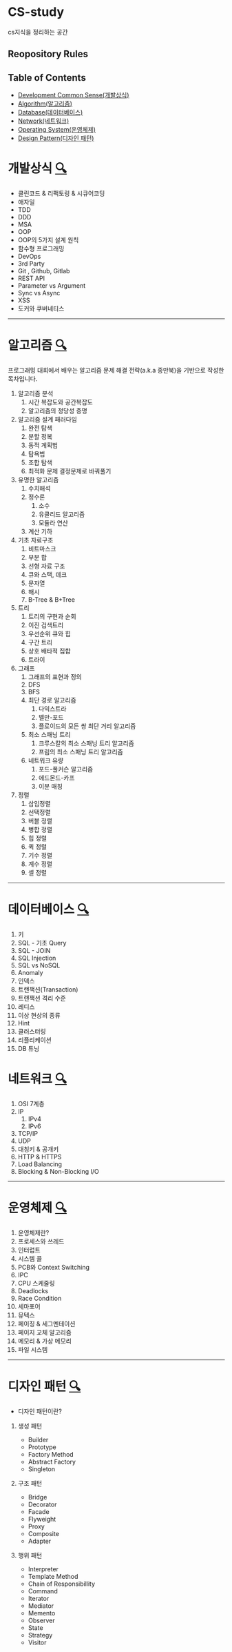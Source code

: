 # CS-study
cs지식을 정리하는 공간

## Reopository Rules

## Table of Contents

- [Development Common Sense(개발상식)](#개발상식-)
- [Algorithm(알고리즘)](#알고리즘-)
- [Database(데이터베이스)](#데이터베이스-)
- [Network(네트워크)](#네트워크-)
- [Operating System(운영체제)](#운영체제-)
- [Design Pattern(디자인 패턴)](#디자인-패턴-)

# 개발상식 [🔍](../../tree/main/CommonSense)

* 클린코드 & 리팩토링 & 시큐어코딩
* 애자일
* TDD
* DDD
* MSA
* OOP
* OOP의 5가지 설계 원칙
* 함수형 프로그래밍
* DevOps
* 3rd Party
* Git , Github, Gitlab
* REST API
* Parameter vs Argument
* Sync vs Async
* XSS
* 도커와 쿠버네티스

---

# 알고리즘 [🔍](../../tree/main/Algorithm)

프로그래밍 대회에서 배우는 알고리즘 문제 해결 전략(a.k.a 종만북)을 기반으로 작성한 목차입니다.

1. 알고리즘 분석
	1. 시간 복잡도와 공간복잡도
	2. 알고리즘의 정당성 증명
2. 알고리즘 설계 패러다임
	1. 완전 탐색
	2. 분할 정복
	3. 동적 계획법
	4. 탐욕법
	5. 조합 탐색
	6. 최적화 문제 결정문제로 바꿔풀기
3. 유명한 알고리즘
	1. 수치해석
	2. 정수론
		1. 소수
		2. 유클리드 알고리즘
		3. 모듈라 연산
	3. 계산 기하
4. 기초 자료구조
	1. 비트마스크
	2. 부분 합
	3. 선형 자료 구조
	4. 큐와 스택, 데크
	5. 문자열
	6. 해시
	7. B-Tree & B+Tree
5. 트리
	1. 트리의 구현과 순회
	2. 이진 검색트리
	3. 우선순위 큐와 힙
	4. 구간 트리
	5. 상호 배타적 집합
	6. 트라이
6. 그래프
   1. 그래프의 표현과 정의
   2. DFS
   3. BFS
   4. 최단 경로 알고리즘
      1. 다익스트라
      2. 벨만-포드
      3. 플로이드의 모든 쌍 최단 거리 알고리즘
   5. 최소 스패닝 트리
      1. 크루스칼의 최소 스패닝 트리 알고리즘
      2. 프림의 최소 스패닝 트리 알고리즘
   6. 네트워크 유량
      1. 포드-풀커슨 알고리즘
      2. 에드몬드-카프 
      3. 이분 매칭
7. 정렬
	1. 삽입정렬
	2. 선택정렬
	3. 버블 정렬
	4. 병합 정렬
	5. 힙 정렬
	6. 퀵 정렬
	7. 기수 정렬
	8. 계수 정렬
	9. 셸 정렬
---

# 데이터베이스 [🔍](../../tree/main/Database)

1. 키
2. SQL - 기초 Query
3. SQL - JOIN
4. SQL Injection
5. SQL vs NoSQL
6. Anomaly
7. 인덱스
8. 트랜잭션(Transaction)
9. 트랜잭션 격리 수준
10. 레디스
11. 이상 현상의 종류
12. Hint
13. 클러스터링
14. 리플리케이션
15. DB 튜닝

# 네트워크 [🔍](../../tree/main/Network)

1. OSI 7계층
2. IP
	1. IPv4
	2. IPv6
3. TCP/IP
4. UDP
5. 대칭키 & 공개키
6. HTTP & HTTPS
7. Load Balancing
8. Blocking & Non-Blocking I/O

---

# 운영체제 [🔍](../../tree/main/OS)

1. 운영체제란?
2. 프로세스와 쓰레드
3. 인터럽트
4. 시스템 콜
5. PCB와 Context Switching
6. IPC
7. CPU 스케줄링
8. Deadlocks
9. Race Condition
10. 세마포어
11. 뮤텍스
12. 페이징 & 세그멘테이션
13. 페이지 교체 알고리즘
14. 메모리 & 가상 메모리
15. 파일 시스템

---

# 디자인 패턴 [🔍](../../tree/main/DesignPattern)

* 디자인 패턴이란?

1. 생성 패턴
	* Builder
	* Prototype
	* Factory Method
	* Abstract Factory
	* Singleton
2. 구조 패턴
	* Bridge
	* Decorator
	* Facade
	* Flyweight
	* Proxy
	* Composite
	* Adapter
3. 행위 패턴

	* Interpreter
	* Template Method
	* Chain of Responsibillity
	* Command
	* Iterator
	* Mediator
	* Memento
	* Observer
	* State
	* Strategy
	* Visitor
